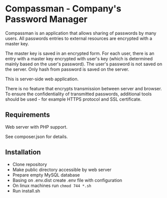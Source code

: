 Compassman - Company's Password Manager
=======================================

Compassman is an application that allows sharing of passwords by many users.
All passwords entries to external resources are encrypted with a master key.

The master key is saved in an encrypted form.
For each user, 
there is an entry with a master key encrypted with user's key
(which is determined mainly based on the user's password).
The user's password is not saved on the server.
Only hash from password is saved on the server.
 
This is server-side web application.

There is no feature that encrypts transmission between server and browser.
To ensure the confidentiality of transmitted passwords,
additional tools should be used - for example HTTPS protocol and SSL certificate.


Requirements
------------
Web server with PHP support.

See composer.json for details.

Installation
------------
  * Clone repository
  * Make public directory accessible by web server
  * Prepare empty MySQL database
  * Basing on .env.dist create .env file with configuration
  * On linux machines run `chmod 744 *.sh`
  * Run install.sh
  
  

